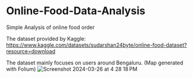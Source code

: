 # Online-Food-Data-Analysis
Simple Analysis of online food order

The dataset provided by Kaggle:
https://www.kaggle.com/datasets/sudarshan24byte/online-food-dataset?resource=download

The dataset mainly focuses on users around Bengaluru. (Map generated with Folium)
![Screenshot 2024-03-26 at 4 28 18 PM](https://github.com/yeelvis/Online-Food-Data-Analysis/assets/12239852/fa897921-da9e-4dbf-bb03-65129e1b8a85)
